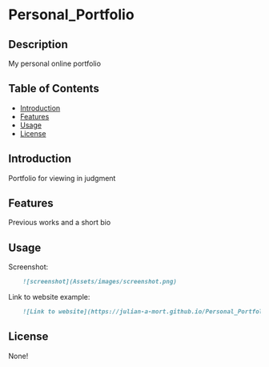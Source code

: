 # Personal_Portfolio

## Description

My personal online portfolio

## Table of Contents

- [Introduction](#introduction)
- [Features](#features)
- [Usage](#usage)
- [License](#license)

## Introduction

Portfolio for viewing in judgment

## Features

Previous works and a short bio

## Usage

Screenshot:

```md
    ![screenshot](Assets/images/screenshot.png)
```

Link to website example:
    
```md
    ![Link to website](https://julian-a-mort.github.io/Personal_Portfolio/)
```


## License

None!

